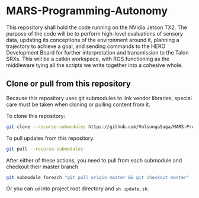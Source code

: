 # MARS-Programming-Autonomy

This repository shall hold the code running on the NVidia Jetson TX2. The purpose of the code will be to perform high-level evaluations of sensory data, updating its conceptions of the environment around it, planning a trajectory to achieve a goal, and sending commands to the HERO Development Board for further interpretation and transmission to the Talon SRXs. This will be a catkin workspace, with ROS functioning as the middleware tying all the scripts we write together into a cohesive whole.

## Clone or pull from this repository

Because this repository uses git submodules to link vendor libraries, special care must be taken when cloning or pulling content from it.

To clone this repository:

```bash
git clone --recurse-submodules https://github.com/VolsungaSaga/MARS-Programming-Autonomy
```

To pull updates from this repository:

```bash
git pull --recurse-submodules
```

After either of these actions, you need to pull from each submodule and checkout their master branch

```bash
git submodule foreach "git pull origin master && git checkout master"
```

Or you can `cd` into project root directory and `sh update.sh`.
